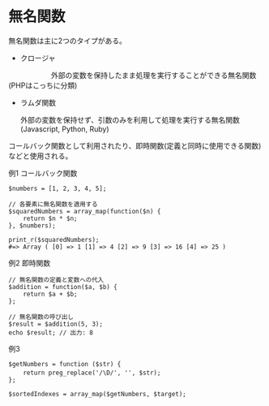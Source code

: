 # 無名関数

無名関数は主に2つのタイプがある。
 - クロージャ

　　　　　　外部の変数を保持したまま処理を実行することができる無名関数(PHPはこっちに分類)
   
 - ラムダ関数

   外部の変数を保持せず、引数のみを利用して処理を実行する無名関数(Javascript, Python, Ruby)

コールバック関数として利用されたり、即時関数(定義と同時に使用できる関数)などと使用される。


例1 コールバック関数

```
$numbers = [1, 2, 3, 4, 5];

// 各要素に無名関数を適用する
$squaredNumbers = array_map(function($n) {
    return $n * $n;
}, $numbers);

print_r($squaredNumbers);
#=> Array ( [0] => 1 [1] => 4 [2] => 9 [3] => 16 [4] => 25 )
```

例2 即時関数

```
// 無名関数の定義と変数への代入
$addition = function($a, $b) {
    return $a + $b;
};

// 無名関数の呼び出し
$result = $addition(5, 3);
echo $result; // 出力: 8
```

例3

```
$getNumbers = function ($str) {
    return preg_replace('/\D/', '', $str);　
};

$sortedIndexes = array_map($getNumbers, $target);  
```
